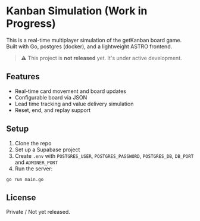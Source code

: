 # Kanban Simulation (Work in Progress)

This is a real-time multiplayer simulation of the getKanban board game. Built
with Go, postgres (docker), and a lightweight ASTRO frontend.

> ⚠️ This project is **not released** yet. It's under active development.

## Features

- Real-time card movement and board updates
- Configurable board via JSON
- Lead time tracking and value delivery simulation
- Reset, end, and replay support

## Setup

1. Clone the repo
2. Set up a Supabase project
3. Create `.env` with `POSTGRES_USER`, `POSTGRES_PASSWORD`, `POSTGRES_DB`, `DB_PORT` and `ADMINER_PORT`
4. Run the server:

```
go run main.go
```

## License

Private / Not yet released.
